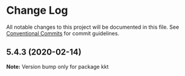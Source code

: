 # Change Log

All notable changes to this project will be documented in this file.
See [Conventional Commits](https://conventionalcommits.org) for commit guidelines.

## 5.4.3 (2020-02-14)

**Note:** Version bump only for package kkt
